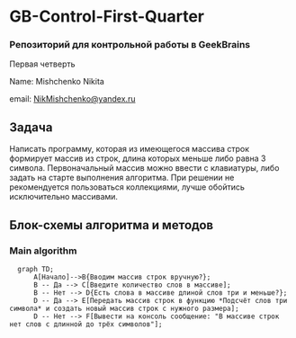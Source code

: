 # GB-Control-First-Quarter

### Репозиторий для контрольной работы в GeekBrains

Первая четверть

Name: Mishchenko Nikita

email: NikMishchenko@yandex.ru

## Задача

Написать программу, которая из имеющегося массива строк формирует массив из строк, длина которых меньше либо равна 3 символа. Первоначальный массив можно ввести с клавиатуры, либо задать на старте выполнения алгоритма. При решении не рекомендуется пользоваться коллекциями, лучше обойтись исключительно массивами.

## Блок-схемы алгоритма и методов
### Main algorithm

```mermaid
  graph TD;
      A[Начало]-->B{Вводим массив строк вручную?};
      B -- Да --> C[Введите количество слов в массиве];
      B -- Нет --> D{Есть слова в массиве длиной слов три и меньше?};
      D -- Да --> E[Передать массив строк в функцию *Подсчёт слов три символа* и создать новый массив строк с нужного размера];
      D -- Нет --> F[Вывести на консоль сообщение: "В массиве строк нет слов с длинной до трёх символов"];
```